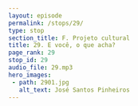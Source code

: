 ```yaml
---
layout: episode
permalink: /stops/29/
type: stop
section_title: F. Projeto cultural
title: 29. E você, o que acha?
page_rank: 29
stop_id: 29
audio_file: 29.mp3
hero_images:
 - path: 2901.jpg
   alt_text: José Santos Pinheiros
---
```

